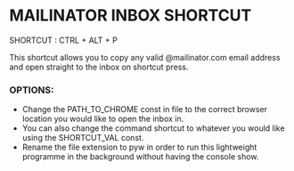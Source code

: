 # MAILINATOR INBOX SHORTCUT

SHORTCUT : CTRL + ALT + P 

This shortcut allows you to copy any valid @mailinator.com email address and open straight to the inbox on shortcut press.


### OPTIONS:

* Change the PATH_TO_CHROME const in file to the correct browser location you would like to open the inbox in. 
* You can also change the command shortcut to whatever you would like using the SHORTCUT_VAL const.
* Rename the file extension to pyw in order to run this lightweight programme in the background without having the console show.
